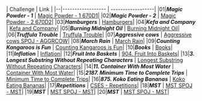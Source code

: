 | Challenge | Link |
|--|------------------ | ------------------|
|01|***Magic Powder - 1***  | [Magic Powder - 1 670D1](https://codeforces.com/contest/670/problem/D1)|
|02|***Magic Powder - 2***  | [Magic Powder - 2 670D2](https://codeforces.com/contest/670/problem/D2)|
|03|***Hamburgers***  | [Hamburgers](https://codeforces.com/contest/371/problem/C)|
|04|***Kefa and Company***  | [Kefa and Company](https://codeforces.com/contest/580/problem/B)|
|05|***Burning Midnight Oil***  | [Burning Midnight Oil](https://codeforces.com/contest/165/problem/B)|
|06|***Truffula Trouble***  | [Truffula Trouble](https://codeforces.com/gym/103584/problem/E)|
|07|***Aggressive cows***  | [Aggressive cows SPOJ - AGGRCOW](https://www.spoj.com/problems/AGGRCOW/en/)|
|08|***March Rain***  | [March Rain](https://codeforces.com/gym/101028/problem/I)|
|09|***Counting Kangaroos is Fun***  | [Counting Kangaroos is Fun](https://codeforces.com/problemset/problem/372/A)|
|10|***Books***  | [Books](https://codeforces.com/problemset/problem/279/B)|
|11|***Inflation***  | [Inflation](https://codeforces.com/contest/1476/problem/B)|
|12|***Fruit Into Baskets***  | [904. Fruit Into Baskets](https://leetcode.com/problems/fruit-into-baskets/)|
|13|***3. Longest Substring Without Repeating Characters***  | [Longest Substring Without Repeating Characters](https://leetcode.com/problems/longest-substring-without-repeating-characters/)|
|14|***11. Container With Most Water***  | [Container With Most Water](https://leetcode.com/problems/container-with-most-water/)|
|15|***2187. Minimum Time to Complete Trips***  | [Minimum Time to Complete Trips](https://leetcode.com/problems/minimum-time-to-complete-trips/)|
|16|***875. Koko Eating Bananas***  | [Koko Eating Bananas](https://leetcode.com/problems/koko-eating-bananas/)|
|17|***Repetitions***  | [CSES - Repetitions](https://cses.fi/problemset/result/5653572/)|
|18|***MST***  | [MST SPOJ - MST](https://www.spoj.com/problems/MST/en/)|
|19|***MST***  | [MST SPOJ - MST](https://www.spoj.com/problems/MST/en/)|
|20|***MST***  | [MST SPOJ - MST](https://www.spoj.com/problems/MST/en/)|